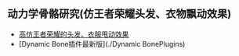 ## 动力学骨骼研究(仿王者荣耀头发、衣物飘动效果)  

* [高仿王者荣耀的头发、衣服甩动效果](./SpringBone)  
* [Dynamic Bone插件最新版](./Dynamic BonePlugins)  